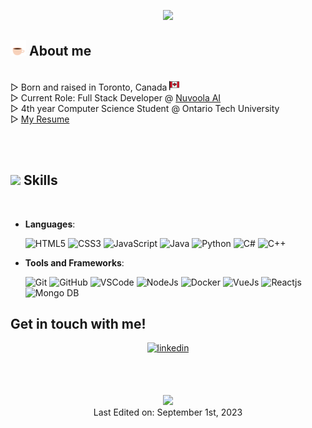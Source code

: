
<!--
**AmmarHatiya/AmmarHatiya** is a ✨ _special_ ✨ repository because its `README.md` (this file) appears on your GitHub profile.

Here are some ideas to get you started:
https://img.shields.io/badge/-TEXT%20-COLOUR?style=for-the-badge
-->

<p align="center">
  <a href="https://github.com/DenverCoder1/readme-typing-svg"><img src="https://readme-typing-svg.demolab.com?font=Cairo&duration=1800&pause=500&color=F7F7F7&center=true&vCenter=true&multiline=true&repeat=false&width=435&height=75&lines=Hi%2C+I'm+Ammar+%F0%9F%91%8B;Welcome+to+my+GitHub!"></a>
</p>

	
## <img src = "https://github.com/AmmarHatiya/AmmarHatiya/blob/main/assets/about_me.gif" width = 25px> **About me**

<br>
▷ Born and raised in Toronto, Canada <picture><img src = "https://github.com/AmmarHatiya/AmmarHatiya/blob/main/assets/canada.png" width = 16px></picture>
<br>
▷ Current Role: Full Stack Developer @ <a href="[./product/download.html](https://www.linkedin.com/company/nuvoola/)" target="_top">Nuvoola AI</a>
<br>
▷ 4th year Computer Science Student @ Ontario Tech University
<br>
▷ <a href="https://github.com/AmmarHatiya/AmmarHatiya/blob/main/docs/Resume_Ammar_HatiyaMay2023.pdf">My Resume</a>


<br><br>


## <img src="https://media2.giphy.com/media/QssGEmpkyEOhBCb7e1/giphy.gif?cid=ecf05e47a0n3gi1bfqntqmob8g9aid1oyj2wr3ds3mg700bl&rid=giphy.gif" width ="25"><b> Skills</b>
<br>

<p align="center">

- **Languages**:
  
    ![HTML5](https://img.shields.io/badge/-HTML5%20-e34c26?style=for-the-badge)
    ![CSS3](https://img.shields.io/badge/-CSS3%20-2196f3?style=for-the-badge)
    ![JavaScript](https://img.shields.io/badge/-JavaScript%20-f0db4f?style=for-the-badge)
    ![Java](https://img.shields.io/badge/-Java%20-f89820?style=for-the-badge)
    ![Python](https://img.shields.io/badge/-Python%20-306998?style=for-the-badge)
    ![C#](https://img.shields.io/badge/-C%23%20-6A1577?style=for-the-badge)
    ![C++](https://img.shields.io/badge/-C++%20-044F88?style=for-the-badge)

<!--     https://img.shields.io/badge/-TEXT%20-COLOUR?style=for-the-badge
       ![TEXT](https://img.shields.io/badge/-TEXT%20-COLOUR?style=for-the-badge) 
     <img src="https://img.shields.io/badge/TEXT T-%2300acee.svg?color=3FA037&style=for-the-badge" alt=MongoDB style="margin-bottom: 5px;"/>
   
-->
- **Tools and Frameworks**:

    ![Git](https://img.shields.io/badge/-Git%20-F1502F?style=for-the-badge)
    ![GitHub](https://img.shields.io/badge/-GitHub%20-333333?style=for-the-badge)
    ![VSCode](https://img.shields.io/badge/-VS%20Code%20-0078d7?style=for-the-badge)
    ![NodeJs](https://img.shields.io/badge/-Node%20Js%20-3C873A?style=for-the-badge)
    ![Docker](https://img.shields.io/badge/-Docker%20-049cec?style=for-the-badge)
    ![VueJs](https://img.shields.io/badge/-Vue%20Js%20-42b883?style=for-the-badge)
    ![Reactjs](https://img.shields.io/badge/-React%20JS%20-61dbfb?style=for-the-badge)
    ![Mongo DB](https://img.shields.io/badge/-Mongo%20DB%20-3FA037?style=for-the-badge)


## <b> Get in touch with me!</b>
<div align='center'>
<a href="https://linkedin.com/in/ammarhatiya" target="_blank">
<img src="https://img.shields.io/badge/ammar%20hatiya-%2300acee.svg?color=405DE6&style=for-the-badge&logo=Linkedin&logoColor=white" alt=linkedin style="margin-bottom: 5px;"/>
</a>

<br><br>

<a href="https://github.com/DenverCoder1/readme-typing-svg"><img src="https://readme-typing-svg.demolab.com?font=Cairo&duration=3000&pause=2000&color=F7F7F7&center=true&vCenter=true&multiline=true&width=435&height=50&lines=+%D9%B1%D9%84%D8%B3%D9%8E%D9%91%D9%84%D9%8E%D8%A7%D9%85%D9%8F+%D8%B9%D9%8E%D9%84%D9%8E%D9%8A%D9%92%D9%83%D9%8F%D9%85%D9%92+(Peace+Be+Upon+You)"></a>
<br>
Last Edited on: September 1st, 2023

